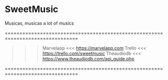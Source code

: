 # SweetMusic
Musicas, musicas a lot of musics

===============================================================================

>>> Marvelapp <<<
https://marvelapp.com
>>> Trello <<<
https://trello.com/sweetmusic
>>> Theaudiodb <<<
https://www.theaudiodb.com/api_guide.php

===============================================================================
